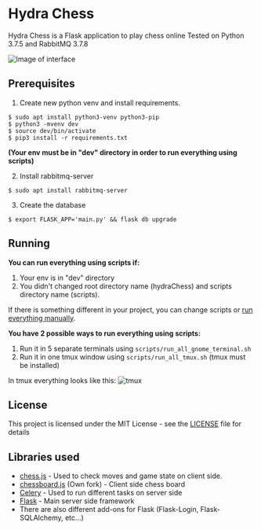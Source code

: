 # Hydra Chess

Hydra Chess is a Flask application to play chess online
Tested on Python 3.7.5 and RabbitMQ 3.7.8

![Image of interface](https://user-images.githubusercontent.com/43320720/78161668-7d7f7e80-744e-11ea-8441-d5428d6ba28e.png)

## Prerequisites

1. Create new python venv and install requirements.
```
$ sudo apt install python3-venv python3-pip
$ python3 -mvenv dev
$ source dev/bin/activate
$ pip3 install -r requirements.txt
```
**(Your env must be in "dev" directory in order to run everything using scripts)**

2. Install rabbitmq-server
```
$ sudo apt install rabbitmq-server
```

3. Create the database
```
$ export FLASK_APP='main.py' && flask db upgrade
```

## Running
**You can run everything using scripts if:**
1. Your env is in "dev" directory
2. You didn't changed root directory name (hydraChess) and scripts directory name (scripts).

If there is something different in your project, you can change scripts or [run everything manually](https://github.com/hashlib/hydraChess/blob/4098e3d8cb26400804a283a9bb4bc3910b3bb656/README.md#running).

**You have 2 possible ways to run everything using scripts:**
1. Run it in 5 separate terminals using ```scripts/run_all_gnome_terminal.sh```
2. Run it in one tmux window using ```scripts/run_all_tmux.sh``` (tmux must be installed)

In tmux everything looks like this:
![tmux](https://user-images.githubusercontent.com/43320720/78963320-c5ae3900-7aff-11ea-9dfa-75837a342689.png)



## License

This project is licensed under the MIT License - see the [LICENSE](LICENSE) file for details

## Libraries used

* [chess.js](https://github.com/jhlywa/chess.js) - Used to check moves and game state on client side.
* [chessboard.js](https://github.com/hashlib/chessboardjs/) (Own fork) - Client side chess board
* [Celery](https://github.com/celery/celery) - Used to run different tasks on server side
* [Flask](https://github.com/pallets/flask) - Main server side framework
* There are also different add-ons for Flask (Flask-Login, Flask-SQLAlchemy, etc...)
